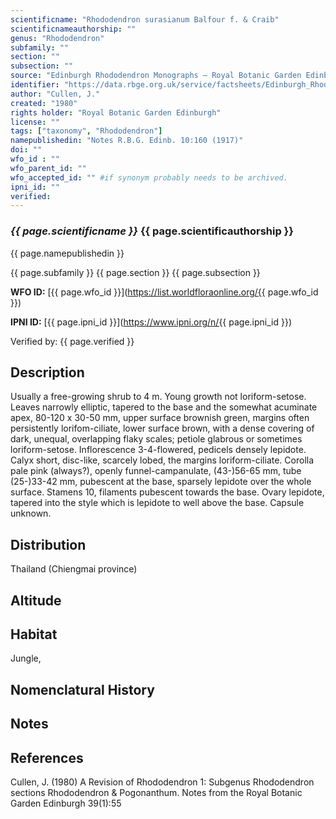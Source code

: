```yaml
---
scientificname: "Rhododendron surasianum Balfour f. & Craib"
scientificnameauthorship: ""
genus: "Rhododendron"
subfamily: ""
section: ""
subsection: ""
source: "Edinburgh Rhododendron Monographs – Royal Botanic Garden Edinburgh"
identifier: "https://data.rbge.org.uk/service/factsheets/Edinburgh_Rhododendron_Monographs.xhtml"
author: "Cullen, J."
created: "1980"
rights holder: "Royal Botanic Garden Edinburgh"
license: ""
tags: ["taxonomy", "Rhododendron"]
namepublishedin: "Notes R.B.G. Edinb. 10:160 (1917)"
doi: ""
wfo_id : ""
wfo_parent_id: ""
wfo_accepted_id: "" #if synonym probably needs to be archived.                      
ipni_id: ""
verified:
---
```

### _{{ page.scientificname }}_ {{ page.scientificauthorship }}
 {{ page.namepublishedin }}

{{ page.subfamily }} {{ page.section }} {{ page.subsection }}

**WFO ID:** [{{ page.wfo_id }}](https://list.worldfloraonline.org/{{ page.wfo_id }})

**IPNI ID:** [{{ page.ipni_id }}](https://www.ipni.org/n/{{ page.ipni_id }})

Verified by: {{ page.verified }}



## Description
Usually a free-growing shrub to 4 m. Young growth not loriform-setose. Leaves narrowly elliptic, tapered to the base and the somewhat acuminate apex, 80-120 x 30-50 mm, upper surface brownish green, margins often persistently lorifom-ciliate, lower surface brown, with a dense covering of dark, unequal, overlapping flaky scales; petiole glabrous or sometimes loriform-setose. Inflorescence 3-4-flowered, pedicels densely lepidote. Calyx short, disc-like, scarcely lobed, the margins loriform-ciliate. Corolla pale pink (always?), openly funnel-campanulate, (43-)56-65 mm, tube (25-)33-42 mm, pubescent at the base, sparsely lepidote over the whole surface. Stamens 10, filaments pubescent towards the base. Ovary lepidote, tapered into the style which is lepidote to well above the base. Capsule unknown.

## Distribution
Thailand (Chiengmai province)

## Altitude


## Habitat
Jungle,

## Nomenclatural History

                       
## Notes


## References

Cullen, J. (1980) A Revision of Rhododendron 1: Subgenus Rhododendron sections Rhododendron & Pogonanthum. Notes from the Royal Botanic Garden Edinburgh 39(1):55

